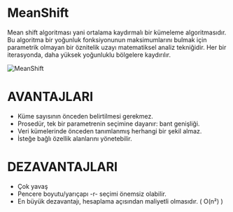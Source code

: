 # MeanShift
Mean shift algoritması yani ortalama kaydırmalı bir kümeleme algoritmasıdır.
Bu algoritma bir yoğunluk fonksiyonunun maksimumlarını bulmak için parametrik olmayan bir öznitelik uzayı matematiksel analiz tekniğidir.
Her bir iterasyonda, daha yüksek yoğunluklu bölgelere kaydırılır.

![MeanShift](https://media.geeksforgeeks.org/wp-content/uploads/20190429212410/370.png)



# AVANTAJLARI
- Küme sayısının önceden belirtilmesi gerekmez.
- Prosedür, tek bir parametrenin seçimine dayanır: bant genişliği.
- Veri kümelerinde önceden tanımlanmış herhangi bir şekil almaz.
- İsteğe bağlı özellik alanlarını yönetebilir.

# DEZAVANTAJLARI
- Çok yavaş
- Pencere boyutu/yarıçapı -r- seçimi önemsiz olabilir.
- En büyük dezavantajı, hesaplama açısından maliyetli olmasıdır. ( O(n²) )


